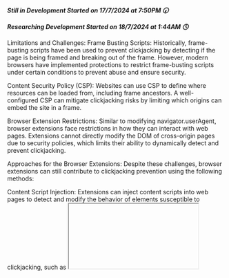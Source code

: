 ***Still in Development Started on 17/7/2024 at 7:50PM 🕢***

***Researching Development Started on 18/7/2024 at 1:44AM 🕓***

Limitations and Challenges:
Frame Busting Scripts: Historically, frame-busting scripts have been used to prevent clickjacking by detecting if the page is being framed and breaking out of the frame. However, modern browsers have implemented protections to restrict frame-busting scripts under certain conditions to prevent abuse and ensure security.

Content Security Policy (CSP): Websites can use CSP to define where resources can be loaded from, including frame ancestors. A well-configured CSP can mitigate clickjacking risks by limiting which origins can embed the site in a frame.

Browser Extension Restrictions: Similar to modifying navigator.userAgent, browser extensions face restrictions in how they can interact with web pages. Extensions cannot directly modify the DOM of cross-origin pages due to security policies, which limits their ability to dynamically detect and prevent clickjacking.

Approaches for the Browser Extensions:
Despite these challenges, browser extensions can still contribute to clickjacking prevention using the following methods:

Content Script Injection: Extensions can inject content scripts into web pages to detect and modify the behavior of elements susceptible to clickjacking, such as <iframe> elements.

Policy Enforcement: Extensions can enforce security policies or guidelines on browsing behavior to warn users when they are on potentially clickjacked pages or block suspicious actions.

While preventing clickjacking through a browser extension may not be as straightforward as it once was due to browser security enhancements, it is still feasible with careful design

Alot of Clickjacking can actual be prevented by educating users about clickjacking and how to do safe browsing practices. 
This could potentially become a web application project in the near future, but there are enough resources available online to teach users.

